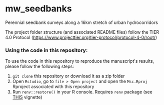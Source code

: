 # mw_seedbanks
Perennial seedbank surveys along a 16km stretch of urban hydrocorridors 

The project folder structure (and associated README files) follow the TIER 4.0 Protocol (https://www.projecttier.org/tier-protocol/protocol-4-0/root/)

### Using the code in this repository:
To use the code in this repository to reproduce the manuscript's results,
please follow the following steps:
1. `git clone` this repository or download it as a zip folder
2. Open `Rstudio`, go to `file > Open project` and open the `Msc.Rproj`
Rproject associated with this repository
3. Run `renv::restore()` in your R console. Requires `renv` package (see [THIS](https://rstudio.github.io/renv/articles/renv.html) vignette)
